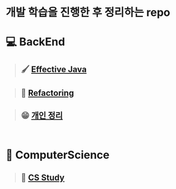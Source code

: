 # **개발 학습을 진행한 후 정리하는 repo**



# 💻 BackEnd

> ## 🖌 [Effective Java](Backend/Effective-Java/README.md)

> ## 💫 [Refactoring](Backend/Refactoring/README.md)

> ## 😁 [개인 정리](Backend/personalStudy/README.md)

<br>

# 📀 **ComputerScience**
>## 💾 [**CS Study**](ComputerScience/Study/README.md)
